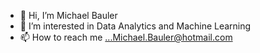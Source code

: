 - 👋 Hi, I’m Michael Bauler
- 👀 I’m interested in Data Analytics and Machine Learning
- 📫 How to reach me ...Michael.Bauler@hotmail.com

<!---
MichaelBauler/MichaelBauler is a ✨p special ✨ repository because its `README.md` (this file) appears on your GitHub profile.
You can click the Preview link to take a look at your changes.
--->
